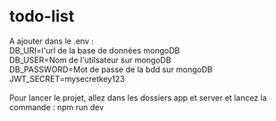 # todo-list

A ajouter dans le .env : </br>
DB_URI=l'url de la base de données mongoDB </br>
DB_USER=Nom de l'utilsateur sur mongoDB</br>
DB_PASSWORD=Mot de passe de la bdd sur mongoDB</br>
JWT_SECRET=mysecretkey123</br>
</br>
Pour lancer le projet, allez dans les dossiers app et server et lancez la commande : npm run dev
